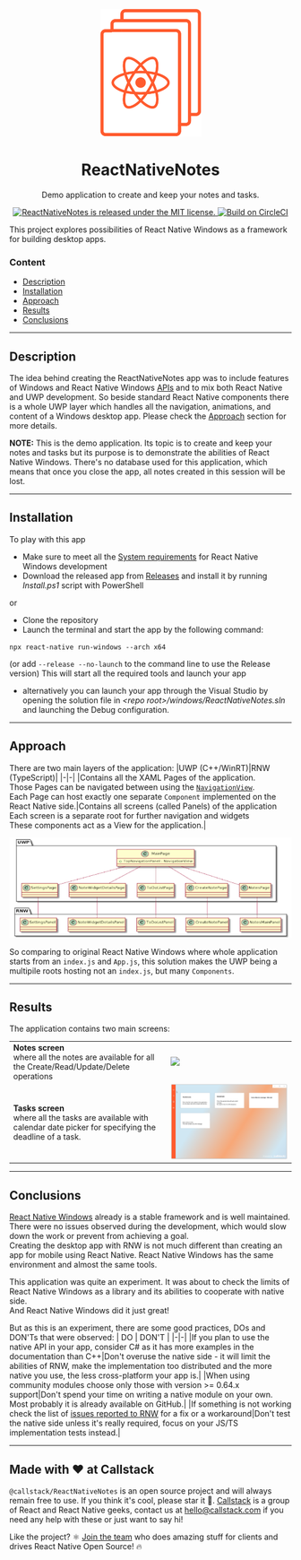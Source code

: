 <p align="center">
  <img src="./Resources/img/RNN_README_logo_icon_orange.png"/>
  <h1 align="center"> ReactNativeNotes </h1>
</p>
<p align="center">
    Demo application to create and keep your notes and tasks.
</p>
<p align="center">
    <a href="https://github.com/callstack/ReactNativeNotes/blob/main/LICENSE">
        <img src="https://img.shields.io/github/license/callstack/ReactNativeNotes?style=plastic" alt="ReactNativeNotes is released under the MIT license." />
    </a>
    <a href="https://app.circleci.com/pipelines/github/callstack/ReactNativeNotes">
        <img src="https://circleci.com/gh/callstack/ReactNativeNotes/tree/main.svg?style=shield" alt="Build on CircleCI" />
    </a>
</p>


This project explores possibilities of React Native Windows as a framework for building desktop apps.

### **Content** ###
* [Description](#Description)
* [Installation](#Installation)
* [Approach](#Approach)
* [Results](#Results)
* [Conclusions](#Conclusions)

---

## Description ##

The idea behind creating the ReactNativeNotes app was to include features of Windows and React Native Windows [APIs](https://docs.microsoft.com/en-us/windows/uwp/cpp-and-winrt-apis/consume-apis) and to mix both React Native and UWP development.
So beside standard React Native components there is a whole UWP layer which handles all the navigation, animations, and content of a Windows desktop app.
Please check the [Approach](#Approach) section for more details.

**NOTE:** This is the demo application. Its topic is to create and keep your notes and tasks but its purpose is to demonstrate the abilities of React Native Windows. There's no database used for this application, which means that once you close the app, all notes created in this session will be lost.


---
  
## Installation ##

To play with this app
* Make sure to meet all the [System requirements](https://microsoft.github.io/react-native-windows/docs/rnw-dependencies) for React Native Windows development
* Download the released app from [Releases](https://github.com/orgs/callstack/packages?repo_name=ReactNativeNotes) and install it by running *Install.ps1* script with PowerShell

or

* Clone the repository
* Launch the terminal and start the app by the following command:
```
npx react-native run-windows --arch x64
```
(or add `--release --no-launch` to the command line to use the Release version)
This will start all the required tools and launch your app
* alternatively you can launch your app through the Visual Studio by opening the solution file in *\<repo root>/windows/ReactNativeNotes.sln* and launching the Debug configuration.


---

## Approach ##

There are two main layers of the application:
|UWP (C++/WinRT)|RNW (TypeScript)|
|-|-|
|Contains all the XAML Pages of the application.<br>Those Pages can be navigated between using the [`NavigationView`](https://docs.microsoft.com/en-us/uwp/api/windows.ui.xaml.controls.navigationview?view=winrt-20348).<br>Each Page can host exactly one separate `Component` implemented on the React Native side.|Contains all screens (called Panels) of the application<br>Each screen is a separate root for further navigation and widgets<br>These components act as a View for the application.|


![Architecture diagram](./Resources/README-arch_raw_transparent.png)

So comparing to original React Native Windows where whole application starts from an `index.js` and `App.js`, this solution makes the UWP being a multipile roots hosting not an `index.js`, but many `Components`.


---

## Results ##

The application contains two main screens:

|||
|-|-|
|**Notes screen**<br>where all the notes are available for all the Create/Read/Update/Delete operations | ![](./Resources/CRUD-presentation.gif)|
|**Tasks screen**<br>where all the tasks are available with calendar date picker for specifying the deadline of a task.|![](./Resources/README-tasks.gif)|


---

## Conclusions ##

[React Native Windows](https://github.com/microsoft/react-native-windows) already is a stable framework and is well maintained. There were no issues observed during the development, which would slow down the work or prevent from achieving a goal.
<br/>Creating the desktop app with RNW is not much different than creating an app for mobile using React Native. React Native Windows has the same environment and almost the same tools.

This application was quite an experiment. It was about to check the limits of React Native Windows as a library and its abilities to cooperate with native side.
<br/>And React Native Windows did it just great!

But as this is an experiment, there are some good practices, DOs and DON'Ts that were observed:
| DO | DON'T |
|-|-|
|If you plan to use the native API in your app, consider C# as it has more examples in the documentation than C++|Don't overuse the native side - it will limit the abilities of RNW, make the implementation too distributed and the more native you use, the less cross-platform your app is.|
|When using community modules choose only those with version >= 0.64.x support|Don't spend your time on writing a native module on your own. Most probably it is already available on GitHub.|
|If something is not working check the list of [issues reported to RNW](https://github.com/microsoft/react-native-windows/issues) for a fix or a workaround|Don't test the native side unless it's really required, focus on your JS/TS implementation tests instead.|


---

## Made with ❤️ at Callstack

`@callstack/ReactNativeNotes` is an open source project and will always remain free to use. If you think it's cool, please star it 🌟. [Callstack](https://callstack.com/) is a group of React and React Native geeks, contact us at [hello@callstack.com](mailto:hello@callstack.com) if you need any help with these or just want to say hi!

Like the project? ⚛️ [Join the team](https://callstack.com/careers) who does amazing stuff for clients and drives React Native Open Source! 🔥
